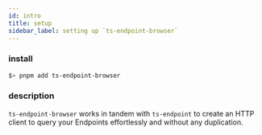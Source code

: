 ```yaml
---
id: intro
title: setup
sidebar_label: setting up `ts-endpoint-browser`
---
```


### install

```sh
$> pnpm add ts-endpoint-browser
```

### description

`ts-endpoint-browser` works in tandem with `ts-endpoint` to create an HTTP client to query your Endpoints effortlessly and without any duplication.
